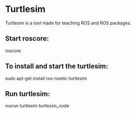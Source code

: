 
# Turtlesim

Turtlesim is a tool made for teaching ROS and ROS packages.



## Start roscore:

roscore


## To install and start the turtlesim:
sudo apt-get install ros-noetic-turtlesim
## Run turtlesim:
rosrun turtlesim turtlesim_node

